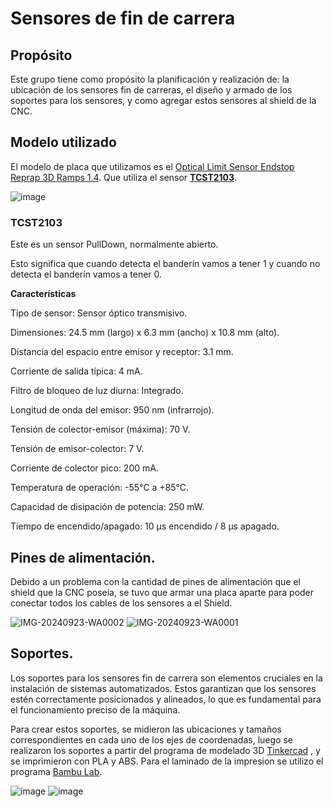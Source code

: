 # Sensores de fin de carrera

## Propósito

Este grupo tiene como propósito la planificación y realización de: la ubicación de los sensores fin de carreras, el diseño y armado de los soportes para los sensores, y como agregar estos sensores al shield de la CNC.

## Modelo utilizado

El modelo de placa que utilizamos es el [Optical Limit Sensor Endstop Reprap 3D Ramps 1.4](https://botland.store/limit-sensors-for-3d-printers/2659-optical-limit-sensor-endstop-reprap-3d-ramps-14-5904422359195.html#). Que utiliza el sensor [**TCST2103**](https://www.alldatasheet.es/datasheet-pdf/pdf/26411/VISHAY/TCST2103.html). 

![image](https://github.com/user-attachments/assets/2927b938-49a8-494d-b053-6a92b06d66e7)


### TCST2103

Este es un sensor PullDown, normalmente abierto.

Esto significa que cuando detecta el banderín vamos a tener 1 y cuando no detecta el banderín vamos a tener 0.  

**Características**

Tipo de sensor: Sensor óptico transmisivo.

Dimensiones: 24.5 mm (largo) x 6.3 mm (ancho) x 10.8 mm (alto).

Distancia del espacio entre emisor y receptor: 3.1 mm.

Corriente de salida típica: 4 mA.

Filtro de bloqueo de luz diurna: Integrado.

Longitud de onda del emisor: 950 nm (infrarrojo).

Tensión de colector-emisor (máxima): 70 V.

Tensión de emisor-colector: 7 V.

Corriente de colector pico: 200 mA.

Temperatura de operación: -55°C a +85°C.

Capacidad de disipación de potencia: 250 mW.

Tiempo de encendido/apagado: 10 µs encendido / 8 µs apagado.

## Pines de alimentación.

Debido a un problema con la cantidad de pines de alimentación que el shield que la CNC poseia, se tuvo que armar una placa aparte para poder conectar todos los cables de los sensores a el Shield.

![IMG-20240923-WA0002](https://github.com/user-attachments/assets/2bf7665b-61c3-4233-892c-3ec93471a5d7)
![IMG-20240923-WA0001](https://github.com/user-attachments/assets/9aa0ff8a-7539-438b-9a1f-01d96179be53)

## Soportes.

Los soportes para los sensores fin de carrera son elementos cruciales en la instalación de sistemas automatizados. Estos garantizan que los sensores estén correctamente posicionados y alineados, lo que es fundamental para el funcionamiento preciso de la máquina.

Para crear estos soportes, se midieron las ubicaciones y tamaños correspondientes en cada uno de los ejes de coordenadas, luego se realizaron los soportes a partir del programa de modelado 3D [Tinkercad](https://www.tinkercad.com/)
, y se imprimieron con PLA y ABS. Para el laminado de la impresion se utilizo el programa [Bambu Lab](https://bambulab.com/en-us/download/studio).

![image](https://github.com/user-attachments/assets/3149863d-df30-4ada-83e2-d8cb9f027ef5) ![image](https://github.com/user-attachments/assets/2b5ba92f-57b1-4365-89ce-cb53e3129a67)



